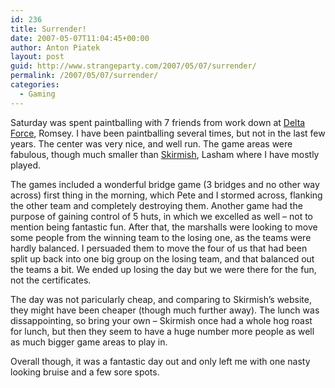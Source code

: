 ```yaml
---
id: 236
title: Surrender!
date: 2007-05-07T11:04:45+00:00
author: Anton Piatek
layout: post
guid: http://www.strangeparty.com/2007/05/07/surrender/
permalink: /2007/05/07/surrender/
categories:
  - Gaming
---
```

Saturday was spent paintballing with 7 friends from work down at [Delta Force](http://www.paintballgames.co.uk/index.htm), Romsey. I have been paintballing several times, but not in the last few years. The center was very nice, and well run. The game areas were fabulous, though much smaller than [Skirmish](http://www.skirmishlasham.com/), Lasham where I have mostly played.

The games included a wonderful bridge game (3 bridges and no other way across) first thing in the morning, which Pete and I stormed across, flanking the other team and completely destroying them. Another game had the purpose of gaining control of 5 huts, in which we excelled as well &#8211; not to mention being fantastic fun. After that, the marshalls were looking to move some people from the winning team to the losing one, as the teams were hardly balanced. I persuaded them to move the four of us that had been split up back into one big group on the losing team, and that balanced out the teams a bit. We ended up losing the day but we were there for the fun, not the certificates.

The day was not paricularly cheap, and comparing to Skirmish&#8217;s website, they might have been cheaper (though much further away). The lunch was dissappointing, so bring your own &#8211; Skirmish once had a whole hog roast for lunch, but then they seem to have a huge number more people as well as much bigger game areas to play in.

Overall though, it was a fantastic day out and only left me with one nasty looking bruise and a few sore spots.